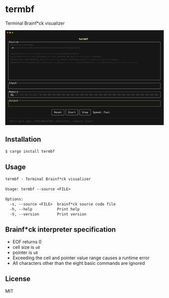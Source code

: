 # termbf

Terminal Brainf\*ck visualizer

<img src="./img/demo.gif">

## Installation

```
$ cargo install termbf
```

## Usage

```
termbf - Terminal Brainf*ck visualizer

Usage: termbf --source <FILE>

Options:
  -s, --source <FILE>  brainf*ck source code file
  -h, --help           Print help
  -V, --version        Print version
```

## Brainf\*ck interpreter specification

- EOF returns 0
- cell size is `u8`
- pointer is `u8`
- Exceeding the cell and pointer value range causes a runtime error
- All characters other than the eight basic commands are ignored

## License

MIT
